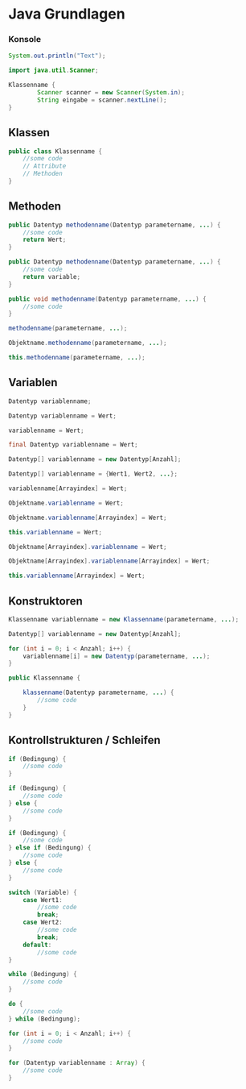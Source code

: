 # Java Grundlagen

### Konsole
    
```java # Ausgabe
System.out.println("Text");
```
    
```java # Eingabe
import java.util.Scanner;

Klassenname {
        Scanner scanner = new Scanner(System.in);
        String eingabe = scanner.nextLine();
}
```


## Klassen

```java #
public class Klassenname {
    //some code
    // Attribute
    // Methoden
}
```

## Methoden

```java # Wertrückgabe
public Datentyp methodenname(Datentyp parametername, ...) {
    //some code
    return Wert;
}
```

```java # Wertrückgabe per Variable
public Datentyp methodenname(Datentyp parametername, ...) {
    //some code
    return variable;
}
```

```java # Keine Wertrückgabe
public void methodenname(Datentyp parametername, ...) {
    //some code
}
```
```java # Methodenaufruf aus Testklasse
methodenname(parametername, ...);
```

```java # Methodenaufruf aus Objektklasse
Objektname.methodenname(parametername, ...);
```
```java # Methodenaufruf in Objektklasse
this.methodenname(parametername, ...);
```


## Variablen

```java # Ohne Initialisierung
Datentyp variablenname;
```

 ```java # Mit Initialisierung
Datentyp variablenname = Wert;
```
```java # Wertzuweisung einer Variable aus Testklasse
variablenname = Wert;
```
    


```java # Konstante
final Datentyp variablenname = Wert;
```

```java # Array
Datentyp[] variablenname = new Datentyp[Anzahl];
```

```java # Array mit Initialisierung
Datentyp[] variablenname = {Wert1, Wert2, ...};
```

```java # Wertzuweisung eines Array-Elements aus Testklasse
variablenname[Arrayindex] = Wert;
```

```java # Wertzuweisung einer Variable eines Objekts aus Testklasse
Objektname.variablenname = Wert;
```

```java # Wertzuweisung eines Array-Elements eines Objekts
Objektname.variablenname[Arrayindex] = Wert;
```
```java # Wertzuweisung einer Variable in Objektklasse
this.variablenname = Wert;
```

```java # Wertzuweisung einer Variable eines Array-Objektes
Objektname[Arrayindex].variablenname = Wert;
```

```java # Wertzuweisung eines Array-Elements eines Array-Objektes
Objektname[Arrayindex].variablenname[Arrayindex] = Wert;
```

```java # Wertzuweisung eines Array-Elements in Objektklasse
this.variablenname[Arrayindex] = Wert;
```

## Konstruktoren

```java # Normal
Klassenname variablenname = new Klassenname(parametername, ...);
```

```java # Array
Datentyp[] variablenname = new Datentyp[Anzahl];

for (int i = 0; i < Anzahl; i++) {
    variablenname[i] = new Datentyp(parametername, ...);
}
```

```java # in Objectklasse
public Klassenname {

    klassenname(Datentyp parametername, ...) {
        //some code
    }
}
```

## Kontrollstrukturen / Schleifen

```java # if
if (Bedingung) {
    //some code
}
```

```java # if else
if (Bedingung) {
    //some code
} else {
    //some code
}
```

```java # if else if
if (Bedingung) {
    //some code
} else if (Bedingung) {
    //some code
} else {
    //some code
}
```

```java # switch
switch (Variable) {
    case Wert1:
        //some code
        break;
    case Wert2:
        //some code
        break;
    default:
        //some code
}
```

```java # while
while (Bedingung) {
    //some code
}
```

```java # do while
do {
    //some code
} while (Bedingung);
```

```java # for
for (int i = 0; i < Anzahl; i++) {
    //some code
}
```

```java # for each
for (Datentyp variablenname : Array) {
    //some code
}
```


